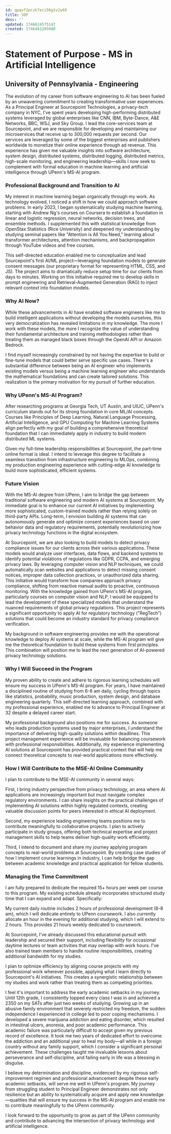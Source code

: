 ```yaml
---
id: qpqvf2pczk7eci56g1v2y69
title: SOP
desc: ''
updated: 1746624575147
created: 1746481285980
---
```

# Statement of Purpose - MS in Artificial Intelligence
## University of Pennsylvania - Engineering

The evolution of my career from software engineering to AI has been fueled by an unwavering commitment to creating transformative user experiences. As a Principal Engineer at Sourcepoint Technologies, a privacy-tech company in NYC, I've spent years developing high-performing distributed systems leveraged by global enterprises like CNN, IBM, Byte-Dance, A&E Networks, BBC, WSJ, and Sky Group. I lead the core-services team at Sourcepoint, and we are responsible for developing and maintaining our microservices that receive up to 300,000 requests per second. Our services are leveraged by some of the biggest enterprises and publishers worldwide to monetize their online experience through ad revenue. This experience has given me valuable insights into software architecture, system design, distributed systems, distributed logging, distributed metrics, high-scale monitoring, and engineering leadership—skills I now seek to complement with formal education in machine learning and artificial intelligence through UPenn's MS-AI program.

### Professional Background and Transition to AI

My interest in machine learning began organically through my work. As technology evolved, I noticed a shift in how we could approach software problems. In early 2023, I began systematically studying machine learning, starting with Andrew Ng's courses on Coursera to establish a foundation in linear and logistic regression, neural networks, decision trees, and ensemble methods. I supplemented this with statistical knowledge from OpenStax Statistics (Rice University) and deepened my understanding by studying seminal papers like "Attention is All You Need," learning about transformer architectures, attention mechanisms, and backpropagation through YouTube videos and free courses.

This self-directed education enabled me to conceptualize and lead Sourcepoint's first AI/ML project—leveraging foundation models to generate consent messages (our proprietary format for representing HTML, CSS, and JS). The project aims to dramatically reduce setup time for our clients from days to minutes. Working on this initiative required me to develop skills in prompt engineering and Retrieval-Augmented Generation (RAG) to inject relevant context into foundation models.

### Why AI Now?

While these advancements in AI have enabled software engineers like me to build intelligent applications without developing the models ourselves, this very democratization has revealed limitations in my knowledge. The more I work with these models, the more I recognize the value of understanding their fundamental architecture and training methodologies rather than treating them as managed black boxes through the OpenAI API or Amazon Bedrock.

I find myself increasingly constrained by not having the expertise to build or fine-tune models that could better serve specific use cases. There's a substantial difference between being an AI engineer who implements existing models versus being a machine learning engineer who understands the mathematical foundations and can create tailored solutions. This realization is the primary motivation for my pursuit of further education.

### Why UPenn's MS-AI Program?

After researching programs at Georgia Tech, UT Austin, and UIUC, UPenn's curriculum stands out for its strong foundation in core ML/AI concepts. Courses like Principles of Deep Learning, Natural Language Processing, Artificial Intelligence, and GPU Computing for Machine Learning Systems align perfectly with my goal of building a comprehensive theoretical foundation that I can immediately apply in industry to build modern distributed ML systems.

Given my full-time leadership responsibilities at Sourcepoint, the part-time online format is ideal. I intend to leverage this degree to facilitate a seamless transition from infrastructure engineering to MLOps, combining my production engineering experience with cutting-edge AI knowledge to build more sophisticated, efficient systems.

### Future Vision

With the MS-AI degree from UPenn, I aim to bridge the gap between traditional software engineering and modern AI systems at Sourcepoint. My immediate goal is to enhance our current AI initiatives by implementing more sophisticated, custom-trained models rather than relying solely on third-party APIs. Long-term, I envision building AI systems that can autonomously generate and optimize consent experiences based on user behavior data and regulatory requirements, potentially revolutionizing how privacy technology functions in the digital ecosystem.

At Sourcepoint, we are also looking to build models to detect privacy compliance issues for our clients across their various applications. These models would analyze user interfaces, data flows, and backend systems to identify potential violations of regulations like GDPR, CCPA, and emerging privacy laws. By leveraging computer vision and NLP techniques, we could automatically scan websites and applications to detect missing consent notices, improper data collection practices, or unauthorized data sharing. This initiative would transform how companies approach privacy compliance, shifting from reactive manual audits to proactive, continuous monitoring. With the knowledge gained from UPenn's MS-AI program, particularly courses on computer vision and NLP, I would be equipped to lead the development of these specialized models that understand the nuanced requirements of global privacy regulations. This project represents a significant opportunity to apply AI for regulatory technology ("RegTech") solutions that could become an industry standard for privacy compliance verification.

My background in software engineering provides me with the operational knowledge to deploy AI systems at scale, while the MS-AI program will give me the theoretical foundation to build these systems from first principles. This combination will position me to lead the next generation of AI-powered privacy technology solutions.

### Why I Will Succeed in the Program

My proven ability to create and adhere to rigorous learning schedules will ensure my success in UPenn's MS-AI program. For years, I have maintained a disciplined routine of studying from 6-8 am daily, cycling through topics like statistics, probability, music production, system design, and database engineering quarterly. This self-directed learning approach, combined with my professional experience, enabled me to advance to Principal Engineer at 32 despite a delayed career start.

My professional background also positions me for success. As someone who leads production systems used by major enterprises, I understand the importance of delivering high-quality solutions within deadlines. This project management experience will be invaluable for balancing coursework with professional responsibilities. Additionally, my experience implementing AI solutions at Sourcepoint has provided practical context that will help me connect theoretical concepts to real-world applications more effectively.

### How I Will Contribute to the MSE-AI Online Community

I plan to contribute to the MSE-AI community in several ways:

First, I bring industry perspective from privacy technology, an area where AI applications are increasingly important but must navigate complex regulatory environments. I can share insights on the practical challenges of implementing AI solutions within highly regulated contexts, creating valuable discussion points for peers interested in ethical AI deployment.

Second, my experience leading engineering teams positions me to contribute meaningfully to collaborative projects. I plan to actively participate in study groups, offering both technical expertise and project management skills to help teams deliver high-quality work efficiently.

Third, I intend to document and share my journey applying program concepts to real-world problems at Sourcepoint. By creating case studies of how I implement course learnings in industry, I can help bridge the gap between academic knowledge and practical application for fellow students.

### Managing the Time Commitment

I am fully prepared to dedicate the required 15+ hours per week per course to this program. My existing schedule already incorporates structured study time that I can expand and adapt. Specifically:

My current daily routine includes 2 hours of professional development (6-8 am), which I will dedicate entirely to UPenn coursework. I also currently allocate an hour in the evening for additional studying, which I will extend to 2 hours. This provides 21 hours weekly dedicated to coursework.

At Sourcepoint, I've already discussed this educational pursuit with leadership and secured their support, including flexibility for occasional daytime lectures or team activities that may overlap with work hours. I've also trained team members to handle routine responsibilities, creating additional bandwidth for my studies.

I plan to optimize efficiency by aligning course projects with my professional work wherever possible, applying what I learn directly to Sourcepoint's AI initiatives. This creates a synergistic relationship between my studies and work rather than treating them as competing priorities.

I feel it's important to address the early academic setbacks in my journey. Until 12th grade, I consistently topped every class I was in and achieved a 2350 on my SATs after just two weeks of studying. Growing up in an abusive family environment that severely restricted my freedom, the sudden independence I experienced in college led to poor coping mechanisms. I developed a severe marijuana addiction and eating disorder, which resulted in intestinal ulcers, anorexia, and poor academic performance. This academic failure was particularly difficult to accept given my previous record of excellence. It took me two years of dedicated effort to overcome the addiction and an additional year to heal my body—all while in a foreign country without any family support, which I consider a significant personal achievement. These challenges taught me invaluable lessons about perseverance and self-discipline, and failing early in life was a blessing in disguise.

I believe my determination and discipline, evidenced by my rigorous self-improvement regimen and professional advancement despite these early academic setbacks, will serve me well in UPenn's program. My journey from struggling student to Principal Engineer demonstrates not only resilience but an ability to systematically acquire and apply new knowledge—qualities that will ensure my success in the MS-AI program and enable me to contribute meaningfully to the UPenn community.

I look forward to the opportunity to grow as part of the UPenn community and contribute to advancing the intersection of privacy technology and artificial intelligence.
